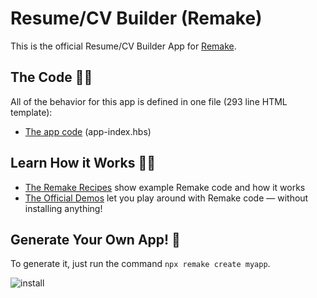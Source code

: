 # Resume/CV Builder (Remake)

This is the official Resume/CV Builder App for [Remake](https://remaketheweb.com/).

## The Code 👩‍💻

All of the behavior for this app is defined in one file (293 line HTML template):

* [The app code](pages/app-index.hbs) (app-index.hbs)

## Learn How it Works 👩‍🏫

* [The Remake Recipes](https://recipes.remaketheweb.com/) show example Remake code and how it works
* [The Official Demos](https://docs.remaketheweb.com/interactive-demos/) let you play around with Remake code — without installing anything!

## Generate Your Own App! 🎉

To generate it, just run the command `npx remake create myapp`.

![install](https://user-images.githubusercontent.com/364330/125080851-4fe2a580-e093-11eb-9c1f-8981cf0135ea.gif)
